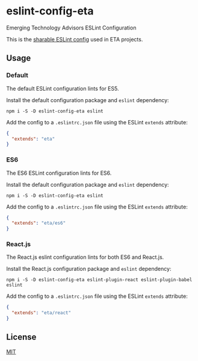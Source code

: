 # eslint-config-eta

Emerging Technology Advisors ESLint Configuration

This is the [sharable ESLint config](http://eslint.org/docs/developer-guide/shareable-configs.html) used in ETA projects.

## Usage

### Default

The default ESLint configuration lints for ES5.

Install the default configuration package and `eslint` dependency:

```
npm i -S -D eslint-config-eta eslint
```

Add the config to a `.eslintrc.json` file using the ESLint `extends` attribute:

```json
{
  "extends": "eta"
}
```

### ES6

The ES6 ESLint configuration lints for ES6.

Install the default configuration package and `eslint` dependency:

```
npm i -S -D eslint-config-eta eslint
```

Add the config to a `.eslintrc.json` file using the ESLint `extends` attribute:

```json
{
  "extends": "eta/es6"
}
```

### React.js

The React.js eslint configuration lints for both ES6 and React.js.

Install the React.js configuration package and `eslint` dependency:

```
npm i -S -D eslint-config-eta eslint-plugin-react eslint-plugin-babel eslint
```

Add the config to a `.eslintrc.json` file using the ESLint `extends` attribute:

```json
{
  "extends": "eta/react"
}
```

## License
[MIT](https://github.com/EmergingTechnologyAdvisors/eslint-config-eta/blob/master/LICENSE)
